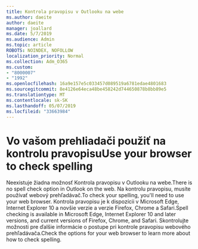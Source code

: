 ```yaml
---
title: Kontrola pravopisu v Outlooku na webe
ms.author: daeite
author: daeite
manager: joallard
ms.date: 5/7/2019
ms.audience: Admin
ms.topic: article
ROBOTS: NOINDEX, NOFOLLOW
localization_priority: Normal
ms.collection: Adm_O365
ms.custom:
- "8000007"
- "1992"
ms.openlocfilehash: 16a9e157e5c033457d089519a6781edae4801683
ms.sourcegitcommit: 8e4126e64eca48be458242d744650878b8bb89e5
ms.translationtype: MT
ms.contentlocale: sk-SK
ms.lasthandoff: 05/07/2019
ms.locfileid: "33663984"
---
```

# <a name="use-your-browser-to-check-spelling"></a><span data-ttu-id="7b17c-102">Vo vašom prehliadači použiť na kontrolu pravopisu</span><span class="sxs-lookup"><span data-stu-id="7b17c-102">Use your browser to check spelling</span></span>

<span data-ttu-id="7b17c-103">Neexistuje žiadna možnosť Kontrola pravopisu v Outlooku na webe.</span><span class="sxs-lookup"><span data-stu-id="7b17c-103">There is no spell check option in Outlook on the web.</span></span> <span data-ttu-id="7b17c-104">Na kontrolu pravopisu, musíte používať webový prehľadávač.</span><span class="sxs-lookup"><span data-stu-id="7b17c-104">To check your spelling, you'll need to use your web browser.</span></span> <span data-ttu-id="7b17c-105">Kontrola pravopisu je k dispozícii v Microsoft Edge, Internet Explorer 10 a novšie verzie a verzie Firefox, Chrome a Safari.</span><span class="sxs-lookup"><span data-stu-id="7b17c-105">Spell checking is available in Microsoft Edge, Internet Explorer 10 and later versions, and current versions of Firefox, Chrome, and Safari.</span></span> <span data-ttu-id="7b17c-106">Skontrolujte možnosti pre ďalšie informácie o postupe pri kontrole pravopisu webového prehľadávača.</span><span class="sxs-lookup"><span data-stu-id="7b17c-106">Check the options for your web browser to learn more about how to check spelling.</span></span>
